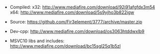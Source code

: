- Compiled:
x32: http://www.mediafire.com/download/92j91afgfdx3m54
x64: http://www.mediafire.com/download/5s9yjho3b822igw

- Source: https://github.com/Fir3element/3777/archive/master.zip

- Dev-cpp: http://www.mediafire.com/download/os3063htddwxlb9

- MSVC10 libs and includes: http://www.mediafire.com/download/bc15sgl25q1b5zl
